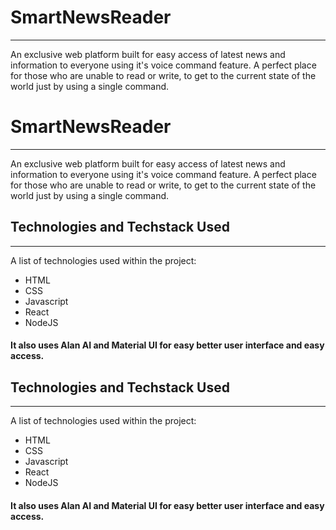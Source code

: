 # SmartNewsReader
***
An exclusive web platform built for easy access of latest news and information to everyone using it's voice command feature. A perfect place for those who are unable to read or write, to get to the current state of the world just by using a single command.
# SmartNewsReader
***
An exclusive web platform built for easy access of latest news and information to everyone using it's voice command feature. A perfect place for those who are unable to read or write, to get to the current state of the world just by using a single command.

## Technologies and Techstack Used
***
A list of technologies used within the project:
* HTML
* CSS
* Javascript
* React
* NodeJS
 #### It also uses Alan AI and Material UI for easy better user interface and easy access.


## Technologies and Techstack Used
***
A list of technologies used within the project:
* HTML
* CSS
* Javascript
* React
* NodeJS
 #### It also uses Alan AI and Material UI for easy better user interface and easy access.